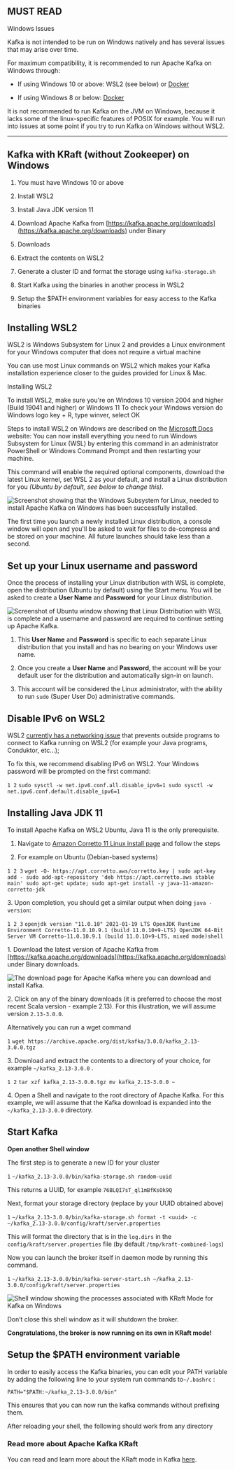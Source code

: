 ## MUST READ

Windows Issues

Kafka is not intended to be run on Windows natively and has several issues that may arise over time.

For maximum compatibility, it is recommended to run Apache Kafka on Windows through:

-   If using Windows 10 or above: WSL2 (see below) or [Docker](https://www.conduktor.io/kafka/how-to-start-kafka-using-docker/)
    
-   If using Windows 8 or below: [Docker](https://www.conduktor.io/kafka/how-to-start-kafka-using-docker/)
    

It is not recommended to run Kafka on the JVM on Windows, because it lacks some of the linux-specific features of POSIX for example. You will run into issues at some point if you try to run Kafka on Windows without WSL2.

___

## Kafka with KRaft (without Zookeeper) on Windows

1.  You must have Windows 10 or above
    
2.  Install WSL2
    
3.  Install Java JDK version 11
    
4.  Download Apache Kafka from [https://kafka.apache.org/downloads](https://kafka.apache.org/downloads) under Binary
    
5.  Downloads
    
6.  Extract the contents on WSL2
    
7.  Generate a cluster ID and format the storage using `kafka-storage.sh`
    
8.  Start Kafka using the binaries in another process in WSL2
    
9.  Setup the $PATH environment variables for easy access to the Kafka binaries
    

## Installing WSL2

WSL2 is Windows Subsystem for Linux 2 and provides a Linux environment for your Windows computer that does not require a virtual machine

You can use most Linux commands on WSL2 which makes your Kafka installation experience closer to the guides provided for Linux & Mac.

Installing WSL2

To install WSL2, make sure you're on Windows 10 version 2004 and higher (Build 19041 and higher) or Windows 11 To check your Windows version do Windows logo key + R, type winver, select OK

Steps to install WSL2 on Windows are described on the [Microsoft Docs](https://docs.microsoft.com/en-us/windows/wsl/install) website: You can now install everything you need to run Windows Subsystem for Linux (WSL) by entering this command in an administrator PowerShell or Windows Command Prompt and then restarting your machine.

This command will enable the required optional components, download the latest Linux kernel, set WSL 2 as your default, and install a Linux distribution for you _(Ubuntu by default, see below to change this)_.

![Screenshot showing that the Windows Subsystem for Linux, needed to install Apache Kafka on Windows has been successfully installed.](markdown-images/.png "Windows Subsystem for Linux Install Complete")

The first time you launch a newly installed Linux distribution, a console window will open and you'll be asked to wait for files to de-compress and be stored on your machine. All future launches should take less than a second.

## Set up your Linux username and password

Once the process of installing your Linux distribution with WSL is complete, open the distribution (Ubuntu by default) using the Start menu. You will be asked to create a **User Name** and **Password** for your Linux distribution.

![Screenshot of Ubuntu window showing that Linux Distribution with WSL is complete and a username and password are required to continue setting up Apache Kafka.](markdown-images/.1.png "Installing Kafka on Windows - Linux Distribution Username & Password")

1.  This **User Name** and **Password** is specific to each separate Linux distribution that you install and has no bearing on your Windows user name.
    
2.  Once you create a **User Name** and **Password**, the account will be your default user for the distribution and automatically sign-in on launch.
    
3.  This account will be considered the Linux administrator, with the ability to run `sudo` (Super User Do) administrative commands.
    

## Disable IPv6 on WSL2

WSL2 [currently has a networking issue](https://github.com/microsoft/WSL/issues/4851) that prevents outside programs to connect to Kafka running on WSL2 (for example your Java programs, Conduktor, etc...);

To fix this, we recommend disabling IPv6 on WSL2. Your Windows password will be prompted on the first command:

`1 2` `sudo sysctl -w net.ipv6.conf.all.disable_ipv6=1 sudo sysctl -w net.ipv6.conf.default.disable_ipv6=1`

## Installing Java JDK 11

To install Apache Kafka on WSL2 Ubuntu, Java 11 is the only prerequisite.

1.  Navigate to [Amazon Corretto 11 Linux install page](https://docs.aws.amazon.com/corretto/latest/corretto-11-ug/linux-info.html) and follow the steps
    
2.  For example on Ubuntu (Debian-based systems)
    

`1 2 3` `wget -O- https://apt.corretto.aws/corretto.key | sudo apt-key add - sudo add-apt-repository 'deb https://apt.corretto.aws stable main' sudo apt-get update; sudo apt-get install -y java-11-amazon-corretto-jdk`

3\. Upon completion, you should get a similar output when doing `java -version`:

`1 2 3` `openjdk version "11.0.10" 2021-01-19 LTS OpenJDK Runtime Environment Corretto-11.0.10.9.1 (build 11.0.10+9-LTS) OpenJDK 64-Bit Server VM Corretto-11.0.10.9.1 (build 11.0.10+9-LTS, mixed mode)shell`

1\. Download the latest version of Apache Kafka from [https://kafka.apache.org/downloads](https://kafka.apache.org/downloads) under Binary downloads.

![The download page for Apache Kafka where you can download and install Kafka.](markdown-images/.2.png "Install Kafka - Apache Kafka Download")

2\. Click on any of the binary downloads (it is preferred to choose the most recent Scala version - example 2.13). For this illustration, we will assume version `2.13-3.0.0`.

Alternatively you can run a wget command

`1` `wget https://archive.apache.org/dist/kafka/3.0.0/kafka_2.13-3.0.0.tgz`

3\. Download and extract the contents to a directory of your choice, for example `~/kafka_2.13-3.0.0` .

`1 2` `tar xzf kafka_2.13-3.0.0.tgz mv kafka_2.13-3.0.0 ~`

4\. Open a Shell and navigate to the root directory of Apache Kafka. For this example, we will assume that the Kafka download is expanded into the `~/kafka_2.13-3.0.0` directory.

## Start Kafka

**Open another Shell window**

The first step is to generate a new ID for your cluster

`1` `~/kafka_2.13-3.0.0/bin/kafka-storage.sh random-uuid`

This returns a UUID, for example `76BLQI7sT_ql1mBfKsOk9Q`

Next, format your storage directory (replace <uuid> by your UUID obtained above)

`1` `~/kafka_2.13-3.0.0/bin/kafka-storage.sh format -t <uuid> -c ~/kafka_2.13-3.0.0/config/kraft/server.properties`

This will format the directory that is in the `log.dirs` in the `config/kraft/server.properties` file (by default `/tmp/kraft-combined-logs`)

Now you can launch the broker itself in daemon mode by running this command.

`1` `~/kafka_2.13-3.0.0/bin/kafka-server-start.sh ~/kafka_2.13-3.0.0/config/kraft/server.properties`

![Shell window showing the processes associated with KRaft Mode for Kafka on Windows](markdown-images/.3.png "Install Kafka KRaft mode on Windows")

Don’t close this shell window as it will shutdown the broker.

**Congratulations, the broker is now running on its own in KRaft mode!**

## Setup the $PATH environment variable

In order to easily access the Kafka binaries, you can edit your PATH variable by adding the following line to your system run commands to`~/.bashrc` :

`PATH="$PATH:~/kafka_2.13-3.0.0/bin"`

This ensures that you can now run the kafka commands without prefixing them.

After reloading your shell, the following should work from any directory

### Read more about Apache Kafka KRaft

You can read and learn more about the KRaft mode in Kafka [here](https://github.com/apache/kafka/blob/trunk/config/kraft/README.md).